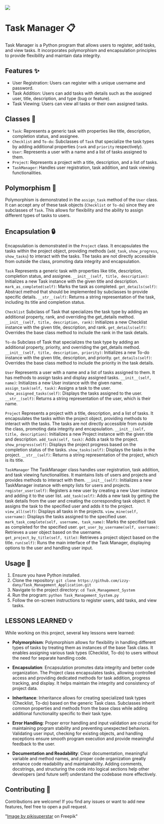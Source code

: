 <img src="https://img.freepik.com/free-vector/hand-drawn-flat-design-business-communication-concept_52683-78091.jpg?t=st=1686220171~exp=1686220771~hmac=a80dd3e28989606bcd7b01a4178665b32f5ae0f47a73714dbeaaa19670c5ffa6"  width="whatever" height="whatever">


# Task Manager 📋

Task Manager is a Python program that allows users to register, add tasks, and view tasks. It incorporates polymorphism and encapsulation principles to provide flexibility and maintain data integrity.

## Features ✨

- User Registration: Users can register with a unique username and password.
- Task Addition: Users can add tasks with details such as the assigned user, title, description, and type (bug or feature).
- Task Viewing: Users can view all tasks or their own assigned tasks.

## Classes 🧬

- `Task`: Represents a generic task with properties like title, description, completion status, and assignee.
- `Checklist` and `To-do`: Subclasses of `Task` that specialize the task types by adding additional properties (`rank` and `priority` respectively).
- `User`: Represents a user with a name and a list of tasks assigned to them.
- `Project`: Represents a project with a title, description, and a list of tasks.
- `TaskManager`: Handles user registration, task addition, and task viewing functionalities.

## Polymorphism 🌟

Polymorphism is demonstrated in the `assign_task` method of the `User` class. It can accept any of these task objects (`Checklist` or `To-do`) since they are subclasses of `Task`. This allows for flexibility and the ability to assign different types of tasks to users.

## Encapsulation 🔒

Encapsulation is demonstrated in the `Project` class. It encapsulates the tasks within the project object, providing methods (`add_task`, `show_progress`, `show_tasks`) to interact with the tasks. The tasks are not directly accessible from outside the class, promoting data integrity and encapsulation.


`Task`
Represents a generic task with properties like title, description, completion status, and assignee.
`__init__(self, title, description)`: Initializes a new Task instance with the given title and description.
`mark_as_completed(self)`: Marks the task as completed.
`get_details(self)`: Abstract method that should be implemented by subclasses to provide specific details.
`__str__(self)`: Returns a string representation of the task, including its title and completion status.

`Checklist`
Subclass of Task that specializes the task type by adding an additional property, rank, and overriding the get_details method.
`__init__(self, title, description, rank)`: Initializes a new Checklist instance with the given title, description, and rank.
`get_details(self)`: Overrides the base class method to include the rank in the task details.

`To-do`
Subclass of Task that specializes the task type by adding an additional property, priority, and overriding the get_details method.
`__init__(self, title, description, priority)`: Initializes a new To-do instance with the given title, description, and priority.
`get_details(self)`: Overrides the base class method to include the priority in the task details.

`User`
Represents a user with a name and a list of tasks assigned to them. It has methods to assign tasks and display assigned tasks.
`__init__(self, name)`: Initializes a new User instance with the given name.
`assign_task(self, task)`: Assigns a task to the user.
`show_assigned_tasks(self)`: Displays the tasks assigned to the user.
`__str__(self)`: Returns a string representation of the user, which is their name.

`Project`
Represents a project with a title, description, and a list of tasks. It encapsulates the tasks within the project object, providing methods to interact with the tasks. The tasks are not directly accessible from outside the class, promoting data integrity and encapsulation.
`__init__(self, title, description)`: Initializes a new Project instance with the given title and description.
`add_task(self, task)`: Adds a task to the project.
`show_progress(self)`: Displays the project progress based on the completion status of the tasks.
`show_tasks(self)`: Displays the tasks in the project.
`__str__(self)`: Returns a string representation of the project, which is its title.

`TaskManager`
The TaskManager class handles user registration, task addition, and task viewing functionalities. It maintains lists of users and projects and provides methods to interact with them.
`__init__(self)`: Initializes a new TaskManager instance with empty lists for users and projects.
`register_user(self)`: Registers a new user by creating a new User instance and adding it to the user list.
`add_task(self)`: Adds a new task by getting the task details from the user and creating the corresponding task object. It assigns the task to the specified user and adds it to the project.
`view_all(self)`: Displays all tasks in the projects.
`view_mine(self, username)`: Displays the tasks assigned to the specified user.
`mark_task_complete(self, username, task_name)`: Marks the specified task as completed for the specified user.
`get_user_by_username(self, username)`: Retrieves a user object based on the username.
`get_project_by_title(self, title)`: Retrieves a project object based on the title.
`run(self)`: Runs the main interface of the Task Manager, displaying options to the user and handling user input.


## Usage 🚀

1. Ensure you have Python installed.
2. Clone the repository: `git clone https://github.com/izzy-dany/Task_Management_Application.git`
3. Navigate to the project directory: `cd Task_Management_System`
4. Run the program: `python Task_Management_System.py`
5. Follow the on-screen instructions to register users, add tasks, and view tasks.

## LESSONS LEARNED 💡
While working on this project, several key lessons were learned:

- <b>Polymorphism</b>: Polymorphism allows for flexibility in handling different types of tasks by treating them as instances of the base Task class. It enables assigning various task types (Checklist, To-do) to users without the need for separate handling code.

- <b>Encapsulation</b>: Encapsulation promotes data integrity and better code organization. The Project class encapsulates tasks, allowing controlled access and providing dedicated methods for task addition, progress tracking, and display. It helps maintain the integrity and consistency of project data.

- <b>Inheritance</b>: Inheritance allows for creating specialized task types (Checklist, To-do) based on the generic Task class. Subclasses inherit common properties and methods from the base class while adding additional functionality specific to their task type.

- <b>Error Handling</b>: Proper error handling and input validation are crucial for maintaining program stability and preventing unexpected behaviors. Validating user input, checking for existing objects, and handling exceptions ensure smooth program execution and provide meaningful feedback to the user.

- <b>Documentation and Readability</b>: Clear documentation, meaningful variable and method names, and proper code organization greatly enhance code readability and maintainability. Adding comments, docstrings, and structuring the code into logical sections help other developers (and future self) understand the codebase more effectively.

## Contributing 🤝

Contributions are welcome! If you find any issues or want to add new features, feel free to open a pull request.

"<a href="https://www.freepik.com/free-vector/hand-drawn-flat-design-business-communication-concept_20904386.htm">Image by pikisuperstar</a> on Freepik"